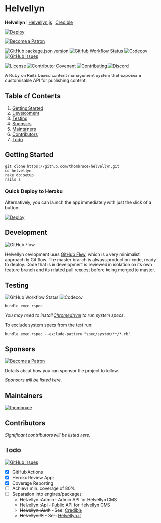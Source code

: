 # Helvellyn

**Helvellyn** | [Helvellyn.js](https://github.com/thombruce/helvellyn.js) | [Credible](https://github.com/thombruce/credible)

[![Deploy](https://www.herokucdn.com/deploy/button.svg)](https://heroku.com/deploy)

[![Become a Patron](https://c5.patreon.com/external/logo/become_a_patron_button.png)](https://www.patreon.com/thombruce)

[![GitHub package.json version](https://img.shields.io/github/package-json/v/thombruce/helvellyn)](https://github.com/thombruce/helvellyn/releases)
[![GitHub Workflow Status](https://img.shields.io/github/workflow/status/thombruce/helvellyn/CI?logo=github)](https://github.com/thombruce/helvellyn/actions)
[![Codecov](https://img.shields.io/codecov/c/github/thombruce/helvellyn?logo=codecov)](https://codecov.io/gh/thombruce/helvellyn)
[![GitHub issues](https://img.shields.io/github/issues-raw/thombruce/helvellyn?logo=github)](https://github.com/thombruce/helvellyn/issues)

[![License](https://img.shields.io/badge/license-MIT-green.svg)](LICENSE)
[![Contributor Covenant](https://img.shields.io/badge/Contributor%20Covenant-v1.4%20adopted-ff69b4.svg)](CODE_OF_CONDUCT.md)
[![Contributing](https://img.shields.io/badge/contributions-welcome-blue.svg)](CONTRIBUTING.md)
[![Discord](https://img.shields.io/discord/697123984231366716?color=7289da&label=chat&logo=discord)](https://discord.gg/JDSh5dQ)

A Ruby on Rails based content management system that exposes a customisable API for publishing content.

## Table of Contents

1. [Getting Started](#getting-started)
2. [Development](#development)
3. [Testing](#testing)
4. [Sponsors](#sponsors)
5. [Maintainers](#maintainers)
6. [Contributors](#contributors)
7. [Todo](#todo)

## Getting Started

```shell
git clone https://github.com/thombruce/helvellyn.git
cd helvellyn
rake db:setup
rails s
```

### Quick Deploy to Heroku

Alternatively, you can launch the app immediately with just the click of a button:

[![Deploy](https://www.herokucdn.com/deploy/button.svg)](https://heroku.com/deploy)

## Development

![GitHub Flow](https://i.imgur.com/zE06Jon.png)

Helvellyn devlopment uses [GitHub Flow](https://guides.github.com/introduction/flow/), which is a very minimalist approach to Git flow. The master branch is always production-code, ready to deploy. Code that is in development is reviewed in isolation on its own feature branch and its related pull request before being merged to master.

## Testing

[![GitHub Workflow Status](https://img.shields.io/github/workflow/status/thombruce/helvellyn/CI?logo=github)](https://github.com/thombruce/helvellyn/actions)
[![Codecov](https://img.shields.io/codecov/c/github/thombruce/helvellyn?logo=codecov)](https://codecov.io/gh/thombruce/helvellyn)

```shell
bundle exec rspec
```

*You may need to install [Chromedriver](https://chromedriver.chromium.org/) to run system specs.*

To exclude system specs from the test run:

```shell
bundle exec rspec --exclude-pattern "spec/system/**/*.rb"
```

## Sponsors

[![Become a Patron](https://c5.patreon.com/external/logo/become_a_patron_button.png)](https://www.patreon.com/thombruce)

Details about how you can sponsor the project to follow.

_Sponsors will be listed here._

## Maintainers

[![thombruce](https://avatars1.githubusercontent.com/u/3887509?s=60&v=4)](https://github.com/thombruce)

## Contributors

_Significant contributors will be listed here._

## Todo

[![GitHub issues](https://img.shields.io/github/issues-raw/thombruce/helvellyn?logo=github)](https://github.com/thombruce/helvellyn/issues)

- [x] GitHub Actions
- [x] Heroku Review Apps
- [x] Coverage Reporting
- [ ] Achieve min. coverage of 80%
- [ ] Separation into engines/packages:
    - Helvellyn::Admin - Admin API for Helvellyn CMS
    - Helvellyn::Api - Public API for Helvellyn CMS
    - ~~Helvellyn::Auth~~ - See: [Credible](https://github.com/thombruce/credible)
    - ~~HelvellynJS~~ - See: [Helvellyn.js](https://github.com/thombruce/helvellyn.js)
